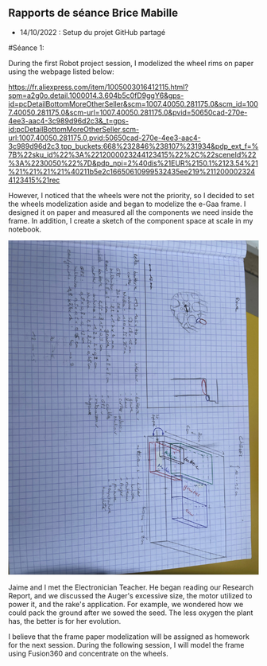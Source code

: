 ## Rapports de séance Brice Mabille

- 14/10/2022 : Setup du projet GitHub partagé

#Séance 1:

During the first Robot project session, I modelized the wheel rims on paper using the webpage listed below:

https://fr.aliexpress.com/item/1005003016412115.html?spm=a2g0o.detail.1000014.3.604b5c0fD9ggY6&gps-id=pcDetailBottomMoreOtherSeller&scm=1007.40050.281175.0&scm_id=1007.40050.281175.0&scm-url=1007.40050.281175.0&pvid=50650cad-270e-4ee3-aac4-3c989d96d2c3&_t=gps-id:pcDetailBottomMoreOtherSeller,scm-url:1007.40050.281175.0,pvid:50650cad-270e-4ee3-aac4-3c989d96d2c3,tpp_buckets:668%232846%238107%231934&pdp_ext_f=%7B%22sku_id%22%3A%2212000023244123415%22%2C%22sceneId%22%3A%2230050%22%7D&pdp_npi=2%40dis%21EUR%2150.1%2123.54%21%21%21%21%21%40211b5e2c16650610999532435ee219%2112000023244123415%21rec


However, I noticed that the wheels were not the priority, so I decided to set the wheels modelization aside and began to modelize the e-Gaa frame. I designed it on paper and measured all the components we need inside the frame. 
In addition, I create a sketch of the component space at scale in my notebook.

![image](../../Documentation/images/Framepapermodelization.jpeg)

Jaime and I met the Electronician Teacher. He began reading our Research Report, and we discussed the Auger's excessive size, the motor utilized to power it, and the rake's application. For example, we wondered how we could pack the ground after we sowed the seed. 
The less oxygen the plant has, the better is for her evolution. 

I believe that the frame paper modelization will be assigned as homework for the next session. 
During the following session, I will model the frame using Fusion360 and concentrate on the wheels.

